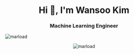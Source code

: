 <h1 align="center">Hi 👋, I'm Wansoo Kim</h1>
<h3 align="center">Machine Learning Engineer</h3>
<p align="left"> <img src="https://komarev.com/ghpvc/?username=marload" alt="marload" /> </p>

<p align="center"> <img src="https://github-readme-stats.vercel.app/api?username=marload&show_icons=true" alt="marload" /> </p>